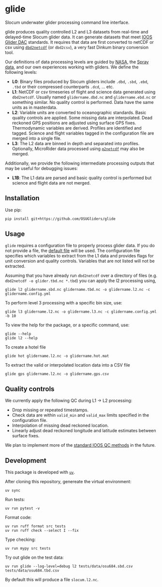 # glide

Slocum underwater glider processing command line interface. 

glide produces quality controlled L2 and L3 datasets from real-time and delayed-time Slocum glider data. It can generate datasets that meet [IOOS Glider DAC](https://gliders.ioos.us/) standards. It requires that data are first converted to netCDF or csv using [`dbd2netcdf`](github.com/OSUGliders/dbd2netcdf) (or `dbd2csv`), a very fast Dinkum binary conversion tool. 

Our definitions of data processing levels are guided by [NASA](https://www.earthdata.nasa.gov/learn/earth-observation-data-basics/data-processing-levels), the [Spray data](https://spraydata.ucsd.edu/data-access), and our own experiences working with gliders. We define the following levels:

* **L0**: Binary files produced by Slocum gliders include `.dbd`, `.sbd`, `.ebd`, `.tbd` or their compressed counterparts `.dcd`, ... etc. 
* **L1**: NetCDF or csv timeseries of flight and science data generated using `dbd2netcdf`. Usually named `glidername.dbd.nc` and `glidername.ebd.nc` or something similar. No quality control is performed. Data have the same units as in masterdata.
* **L2**: Variable units are converted to oceanographic standards. Basic quality controls are applied. Some missing data are interpolated. Dead reckoned GPS positions are adjusted using surface GPS fixes. Thermodynamic variables are derived. Profiles are identified and tagged. Science and flight variables tagged in the configuration file are merged into a single file. 
* **L3**: The L2 data are binned in depth and separated into profiles. Optionally, MicroRider data processed using [`q2netcdf`](github.com/OSUGliders/q2netcdf) may also be merged.

Additionally, we provide the following intermediate processing outputs that may be useful for debugging issues:

* **L1B**: The L1 data are parsed and basic quality control is performed but science and flight data are not merged.

## Installation

Use pip:

```bash
pip install git+https://github.com/OSUGliders/glide
```

## Usage

`glide` requires a configuration file to properly process glider data. If you do not provide a file, the [default file](src/glide/assets/config.yml) will be used. The configuration file specifies which variables to extract from the L1 data and provides flags for unit conversion and quality controls. Variables that are not listed will not be extracted.

Assuming that you have already run `dbd2netcdf` over a directory of files (e.g. `dbd2netcdf -o glider.tbd.nc *.tbd`) you can apply the l2 processing using,


```
glide l2 glidername.sbd.nc glidername.tbd.nc -o glidername.l2.nc -c glidername.config.yml
```

To perform level 3 processing with a specific bin size, use:

```
glide l3 glidername.l2.nc -o glidername.l3.nc -c glidername.config.yml -b 10
```

To view the help for the package, or a specific command, use:

```
glide --help
glide l2 --help
```

To create a hotel file

```
glide hot glidername.l2.nc -o glidername.hot.mat
```

To extract the valid or interpolated location data into a CSV file

```
glide gps glidername.l2.nc -o glidername.gps.csv
```

## Quality controls

We currently apply the following QC during L1 -> L2 processing:

* Drop missing or repeated timestamps. 
* Check data are within `valid_min` and `valid_max` limits specified in the configuration file.
* Interpolation of missing dead reckoned location.
* Linearly adjust dead reckoned longitude and latitude estimates between surface fixes. 

We plan to implement more of the [standard IOOS QC methods](https://cdn.ioos.noaa.gov/media/2017/12/Manual-for-QC-of-Glider-Data_05_09_16.pdf) in the future.

## Development

This package is developed with [`uv`](https://github.com/astral-sh/uv). 

After cloning this repository, genereate the virtual environment:
```
uv sync
```

Run tests:
```
uv run pytest -v
```

Format code:
```
uv run ruff format src tests
uv run ruff check --select I --fix
```

Type checking:
```
uv run mypy src tests
``` 

Try out glide on the test data:
```
uv run glide --log-level=debug l2 tests/data/osu684.sbd.csv tests/data/osu684.tbd.csv
```

By default this will produce a file `slocum.l2.nc`. 
